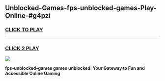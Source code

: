 
## Unblocked-Games-fps-unblocked-games-Play-Online-#g4pzi
<h3>
<a href="https://premium.freeplayer.one?title=fps-unblocked-games&ref=24F">CLICK TO PLAY</a></h3>
<hr>

<h3>
<a href="https://premium.freeplayer.one?title=fps-unblocked-games&ref=24F">CLICK 2 PLAY</a>
  
</h3>

<a href="https://premium.freeplayer.one?title=fps-unblocked-games&ref=24F/"><img src="https://clearcache.store/games.png"></a>


**fps-unblocked-games games unblocked: Your Gateway to Fun and Accessible Online Gaming**
